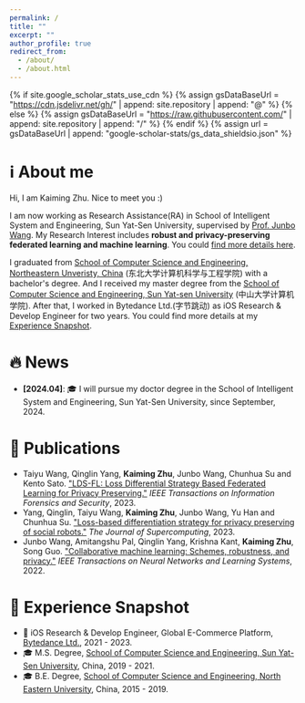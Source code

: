```yaml
---
permalink: /
title: ""
excerpt: ""
author_profile: true
redirect_from: 
  - /about/
  - /about.html
---
```


{% if site.google_scholar_stats_use_cdn %}
{% assign gsDataBaseUrl = "https://cdn.jsdelivr.net/gh/" | append: site.repository | append: "@" %}
{% else %}
{% assign gsDataBaseUrl = "https://raw.githubusercontent.com/" | append: site.repository | append: "/" %}
{% endif %}
{% assign url = gsDataBaseUrl | append: "google-scholar-stats/gs_data_shieldsio.json" %}

<span class='anchor' id='about-me'></span>

# ℹ️ About me

Hi, I am Kaiming Zhu. Nice to meet you :)

I am now working as Research Assistance(RA) in School of Intelligent System and Engineering, Sun Yat-Sen University, supervised by [Prof. Junbo Wang](https://ise.sysu.edu.cn/teacher/teacher02/1364591.htm). My Research Interest includes **robust and privacy-preserving federated learning and machine learning**. You could [find more details here](https://www.researchgate.net/profile/Kaiming-Zhu).

I graduated from [School of Computer Science and Engineering, Northeastern Unveristy, China](http://www.cse.neu.edu.cn/) (东北大学计算机科学与工程学院) with a bachelor's degree. And I received my master degree from the [School of Computer Science and Engineering, Sun Yat-sen University](https://cse.sysu.edu.cn/) (中山大学计算机学院). After that, I worked in Bytedance Ltd.(字节跳动) as iOS Research & Develop Engineer for two years. You could find more details at my [Experience Snapshot](https://kaimingzhu.github.io/#experience-snapshot).

<span class='anchor' id='news'></span>

# 🔥 News
- **[2024.04]**: 🎓 I will pursue my doctor degree in the School of Intelligent System and Engineering, Sun Yat-Sen University, since September, 2024.

<span class='anchor' id='publications'></span>

# 📝 Publications 
- Taiyu Wang, Qinglin Yang, **Kaiming Zhu**, Junbo Wang, Chunhua Su and Kento Sato. ["LDS-FL: Loss Differential Strategy Based Federated Learning for Privacy Preserving."](https://ieeexplore.ieee.org/document/10272663/authors#authors) *IEEE Transactions on Information Forensics and Security*, 2023.
- Yang, Qinglin, Taiyu Wang, **Kaiming Zhu**, Junbo Wang, Yu Han and Chunhua Su. ["Loss-based differentiation strategy for privacy preserving of social robots."](https://link.springer.com/article/10.1007/s11227-022-04660-8) *The Journal of Supercomputing*, 2023.
- Junbo Wang, Amitangshu Pal, Qinglin Yang, Krishna Kant, **Kaiming Zhu**, Song Guo. ["Collaborative machine learning: Schemes, robustness, and privacy."](https://ieeexplore.ieee.org/abstract/document/9782499) *IEEE Transactions on Neural Networks and Learning Systems*, 2022.

<span class='anchor' id='experience-snapshot'></span>

# 📜 Experience Snapshot
- 🍎 iOS Research & Develop Engineer, Global E-Commerce Platform, [Bytedance Ltd.](https://www.bytedance.com/), 2021 - 2023.
- 🎓 M.S. Degree, [School of Computer Science and Engineering, Sun Yat-Sen University](http://www.cse.neu.edu.cn/), China, 2019 - 2021.
- 🎓 B.E. Degree, [School of Computer Science and Engineering, North Eastern University](https://cse.sysu.edu.cn/), China, 2015 - 2019.